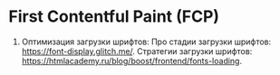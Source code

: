 # First Contentful Paint (FCP)
1. Оптимизация загрузки шрифтов:
Про стадии загрузки шрифтов: https://font-display.glitch.me/.
Стратегии загрузки шрифтов: https://htmlacademy.ru/blog/boost/frontend/fonts-loading.

